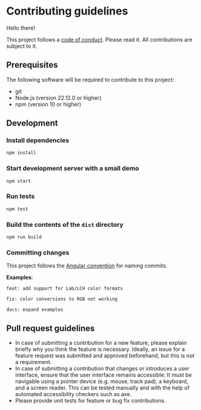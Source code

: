 # Contributing guidelines

Hello there!

This project follows a [code of conduct](https://github.com/kleinfreund/yet-another-color-picker/blob/main/CODE_OF_CONDUCT.md). Please read it. All contributions are subject to it.

## Prerequisites

The following software will be required to contribute to this project:

- git
- Node.js (version 22.12.0 or higher)
- npm (version 10 or higher)

## Development

### Install dependencies

```sh
npm install
```

### Start development server with a small demo

```sh
npm start
```

### Run tests

```sh
npm test
```

### Build the contents of the `dist` directory

```sh
npm run build
```

### Committing changes

This project follows the [Angular convention](https://github.com/conventional-changelog/conventional-changelog/tree/master/packages/conventional-changelog-angular) for naming commits.

**Examples**:

```
feat: add support for Lab/LCH color formats
```

```
fix: color conversions to RGB not working
```

```
docs: expand examples
```

## Pull request guidelines

- In case of submitting a contribution for a new feature, please explain briefly why you think the feature is necessary. Ideally, an issue for a feature request was submitted and approved beforehand, but this is not a requirement.
- In case of submitting a contribution that changes or introduces a user interface, ensure that the user interface remains accessible: It must be navigable using a pointer device (e.g. mouse, track pad), a keyboard, and a screen reader. This can be tested manually and with the help of automated accessibility checkers such as axe.
- Please provide unit tests for feature or bug fix contributions.
